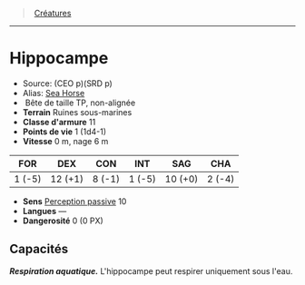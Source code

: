 ﻿> [Créatures](hd_monsters.md)

---

# Hippocampe

- Source: (CEO p)(SRD p)
- Alias: [Sea Horse](srd_monsters_sea_horse.md)
-  Bête de taille TP, non-alignée
- **Terrain** Ruines sous-marines
- **Classe d'armure** 11
- **Points de vie** 1 (1d4-1)
- **Vitesse** 0 m, nage 6 m

|FOR|DEX|CON|INT|SAG|CHA|
|---|---|---|---|---|---|
| 1 (-5)|12 (+1)| 8 (-1)| 1 (-5)|10 (+0)| 2 (-4)|

- **Sens** [Perception passive](hd_abilities_dexterity_perception_passive.md) 10
- **Langues** —
- **Dangerosité** 0 (0 PX)

## Capacités

**_Respiration aquatique._** L'hippocampe peut respirer uniquement sous l'eau.


